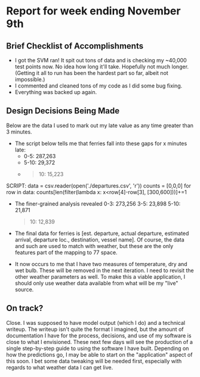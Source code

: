 # Report for week ending November 9th #

## Brief Checklist of Accomplishments ##
* I got the SVM ran!  It spit out tons of data and is checking my ~40,000 test
points now.  No idea how long it'll take.  Hopefully not much longer.  (Getting
it all to run has been the hardest part so far, albeit not impossible.)
* I commented and cleaned tons of my code as I did some bug fixing.
* Everything was backed up again.

## Design Decisions Being Made ##
Below are the data I used to mark out my late value as any time greater than 3
minutes.
* The script below tells me that ferries fall into these gaps for x
minutes late:
    * 0-5: 287,263
    * 5-10: 29,372
    * >10: 15,223

SCRIPT:
    data = csv.reader(open('./departures.csv', 'r'))
    counts = [0,0,0]
    for row in data:
        counts[len(filter(lambda x: x<row[4]-row[3], [300,600]))]+=1
* The finer-grained analysis revealed
    0-3: 273,256
    3-5: 23,898
    5-10: 21,871
    >10: 12,839

* The final data for ferries is
[est. departure, actual departure, estimated arrival, departure loc.,
destination, vessel name].  Of course, the data and such are used to match with
weather, but these are the only features part of the mapping to 77 space.

* It now occurs to me that I have two measures of temperature, dry and wet bulb.
These will be removed in the next iteration.  I need to revisit the other weather
parameters as well.  To make this a viable application, I should only use weather
data available from what will be my "live" source.


## On track? ##
Close.  I was supposed to have model output (which I do) and a technical writeup.
The writeup isn't quite the format I imagined, but the amount of documentation I
have for the process, decisions, and use of my software is close to what I envisioned.
These next few days will see the production of a single step-by-step guide to
using the software I have built.  Depending on how the predictions go, I may
be able to start on the "application" aspect of this soon.  I bet some data
tweaking will be needed first, especially with regards to what weather data I can
get live.